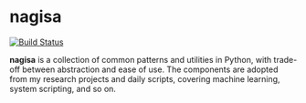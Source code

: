 # nagisa

[![Build Status](https://travis-ci.com/hsfzxjy/nagisa.svg?branch=master)](https://travis-ci.com/hsfzxjy/nagisa)

**nagisa** is a collection of common patterns and utilities in Python, with trade-off between abstraction and ease of use. The components are adopted from my research projects and daily scripts, covering machine learning, system scripting, and so on.